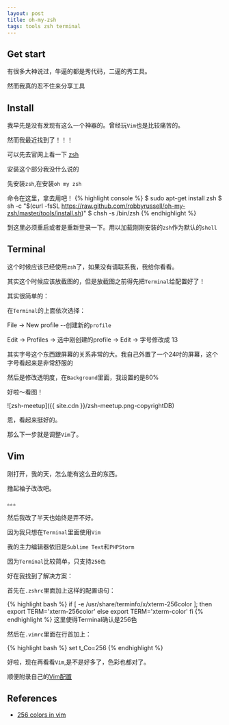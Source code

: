 ```yaml
---
layout: post
title: oh-my-zsh
tags: tools zsh terminal
---
```


## Get start

有很多大神说过，牛逼的都是秀代码，二逼的秀工具。

然而我真的忍不住来分享工具

## Install

我早先是没有发现有这么一个神器的。曾经玩`Vim`也是比较痛苦的。

然而我最近找到了！！！

可以先去官网上看一下 [zsh](http://ohmyz.sh)

安装这个部分我没什么说的

先安装`zsh`,在安装`oh my zsh`

命令在这里，拿去用吧！
{% highlight console %}
$ sudo apt-get install zsh
$ sh -c "$(curl -fsSL https://raw.github.com/robbyrussell/oh-my-zsh/master/tools/install.sh)"
$ chsh -s /bin/zsh
{% endhighlight %}

到这里必须重启或者是重新登录一下。用以加载刚刚安装的`zsh`作为默认的`shell`

## Terminal

这个时候应该已经使用`zsh`了，如果没有请联系我，我给你看看。

其实这个时候应该放截图的，但是放截图之前得先把`Terminal`给配置好了！

其实很简单的：

在`Terminal`的上面依次选择：

File -> New profile --创建新的`profile`

Edit -> Profiles -> 选中刚创建的profile -> Edit -> 字号修改成 13

其实字号这个东西跟屏幕的关系非常的大。我自己外置了一个24吋的屏幕，这个字号看起来是非常舒服的

然后是修改透明度，在`Background`里面，我设置的是80%

好啦～看图！

![zsh-meetup]({{ site.cdn }}/zsh-meetup.png-copyrightDB)

恩，看起来挺好的。

那么下一步就是调整`Vim`了。

## Vim

刚打开，我的天，怎么能有这么丑的东西。

撸起袖子改改吧。

。。。

然后我改了半天也始终是弄不好。

因为我只想在`Terminal`里面使用`Vim`

我的主力编辑器依旧是`Sublime Text`和`PHPStorm`

因为`Terminal`比较简单，只支持`256色`

好在我找到了解决方案：

首先在`.zshrc`里面加上这样的配置语句：

{% highlight bash %}
if [ -e /usr/share/terminfo/x/xterm-256color ]; then
    export TERM='xterm-256color'
  else
    export TERM='xterm-color'
fi
{% endhighlight %}
这里使得Terminal确认是256色

然后在`.vimrc`里面在行首加上：

{% highlight bash %}
set t_Co=256
{% endhighlight %}

好啦，现在再看看`Vim`,是不是好多了，色彩也都对了。

顺便附录自己的[Vim配置](https://github.com/AnnatarHe/vimConfigure)

## References

* [256 colors in vim](http://vim.wikia.com/wiki/256_colors_in_vim)
